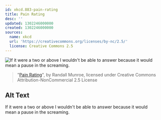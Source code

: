 ```yaml
---
id: xkcd.883-pain-rating
title: Pain Rating
desc: ''
updated: 1302246000000
created: 1302246000000
sources:
  name: xkcd
  url: 'https://creativecommons.org/licenses/by-nc/2.5/'
  license: Creative Commons 2.5
---
```

![If it were a two or above I wouldn't be able to answer because it would mean a pause in the screaming.](https://imgs.xkcd.com/comics/pain_rating.png)
> "[Pain Rating](https://xkcd.com/883/)", by Randall Munroe, licensed under Creative Commons Attribution-NonCommercial 2.5 License

## Alt Text
If it were a two or above I wouldn't be able to answer because it would mean a pause in the screaming.
